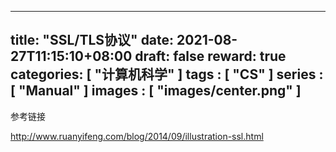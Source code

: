 
---
title: "SSL/TLS协议"
date: 2021-08-27T11:15:10+08:00
draft: false
reward: true
categories: [
"计算机科学"
]
tags : [
"CS"
]
series : [
"Manual"
]
images : [
"images/center.png"
]
---

[comment]: <> (# SSL/TLS协议)

参考链接

http://www.ruanyifeng.com/blog/2014/09/illustration-ssl.html
